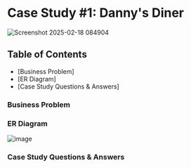 # Case Study #1: Danny's Diner

![Screenshot 2025-02-18 084904](https://github.com/user-attachments/assets/77f72972-f2c6-4388-a637-90fdd343e335)

## Table of Contents
- [Business Problem]
- [ER Diagram]
- [Case Study Questions & Answers]


### Business Problem

### ER Diagram
![image](https://github.com/user-attachments/assets/21339843-ad8e-468b-bec8-b7be922e5827)


### Case Study Questions & Answers
